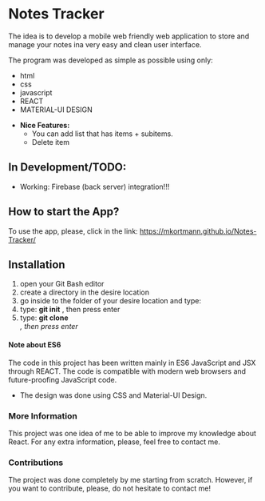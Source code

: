 # Notes Tracker

The idea is to develop a mobile web friendly web application to store and manage your notes ina very easy and clean user interface. 

The program was developed as simple as possible using only:
  * html
  * css 
  * javascript 
  * REACT
  * MATERIAL-UI DESIGN 
     
  - **Nice Features:**
    * You can add list that has items + subitems.
    * Delete item
 
## In Development/TODO: 
 
  - Working: Firebase (back server) integration!!!
  
## How to start the App?

 To use the app, please, click in the link:
 https://mkortmann.github.io/Notes-Tracker/
 
 
## Installation

1. open your Git Bash editor
2. create a directory in the desire location
3. go inside to the folder of your desire location and type: 
4. type: **git init** , then press enter 
5. type: **git clone <address from git hub>** , then press enter


#### Note about ES6 

The code in this project has been written mainly in ES6 JavaScript and JSX through REACT. The code is compatible with modern web browsers and future-proofing JavaScript code. 
* The design was done using CSS and Material-UI Design. 

### More Information

This project was one idea of me to be able to improve my knowledge about React. For any extra information, please, feel free to contact me.

### Contributions

The project was done completely by me starting from scratch. However, if you want to contribute, please, do not hesitate to contact me!
